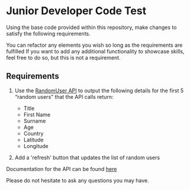 
# Junior Developer Code Test

Using the base code provided within this repository, make changes to satisfy the following requirements.

You can refactor any elements you wish so long as the requirements are fulfilled
If you want to add any additional functionality to showcase skills, feel free to do so, but this is not a requirement.

## Requirements

1. Use the [RandomUser API](https://randomuser.me/api) to output the following details for the first 5 “random users” that the API calls return:

   - Title
   - First Name
   - Surname
   - Age
   - Country
   - Latitude
   - Longitude

2. Add a 'refresh' button that updates the list of random users

Documentation for the API can be found [here](https://randomuser.me/documentation)

Please do not hesitate to ask any questions you may have.